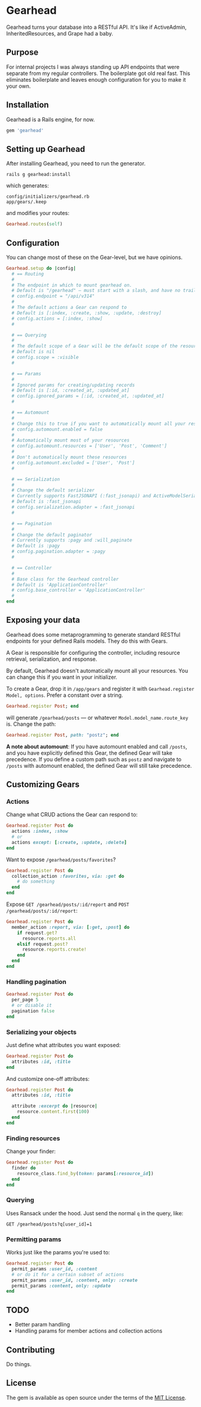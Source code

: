 # Gearhead

Gearhead turns your database into a RESTful API. It's like if ActiveAdmin, InheritedResources, and Grape had a baby.

## Purpose

For internal projects I was always standing up API endpoints that were separate from my regular controllers. The boilerplate 
got old real fast. This eliminates boilerplate and leaves enough configuration for you to make it your own.

## Installation

Gearhead is a Rails engine, for now.

```ruby
gem 'gearhead'
```

## Setting up Gearhead

After installing Gearhead, you need to run the generator.

```
rails g gearhead:install
```

which generates:

```
config/initializers/gearhead.rb
app/gears/.keep
```

and modifies your routes:

```ruby
Gearhead.routes(self)
```

## Configuration

You can change most of these on the Gear-level, but we have opinions.

```ruby
Gearhead.setup do |config|
  # == Routing
  #
  # The endpoint in which to mount gearhead on.
  # Default is "/gearhead" — must start with a slash, and have no trailing slash
  # config.endpoint = "/api/v314"
  #
  # The default actions a Gear can respond to
  # Default is [:index, :create, :show, :update, :destroy]
  # config.actions = [:index, :show]
  #

  # == Querying
  #
  # The default scope of a Gear will be the default scope of the resource.
  # Default is nil
  # config.scope = :visible
  #

  # == Params
  #
  # Ignored params for creating/updating records
  # Default is [:id, :created_at, :updated_at]
  # config.ignored_params = [:id, :created_at, :updated_at]
  #

  # == Automount
  #
  # Change this to true if you want to automatically mount all your resources.
  # config.automount.enabled = false
  #
  # Automatically mount most of your resources
  # config.automount.resources = ['User', 'Post', 'Comment']
  #
  # Don't automatically mount these resources
  # config.automount.excluded = ['User', 'Post']
  #

  # == Serialization
  #
  # Change the default serializer
  # Currently supports FastJSONAPI (:fast_jsonapi) and ActiveModelSerializers (:active_model_serializers)
  # Default is :fast_jsonapi
  # config.serialization.adapter = :fast_jsonapi
  #

  # == Pagination
  #
  # Change the default paginator
  # Currently supports :pagy and :will_paginate
  # Default is :pagy
  # config.pagination.adapter = :pagy
  #

  # == Controller
  #
  # Base class for the Gearhead controller
  # Default is 'ApplicationController'
  # config.base_controller = 'ApplicationController'
  #
end
```

## Exposing your data

Gearhead does some metaprogramming to generate standard RESTful endpoints for your defined Rails models. They do this with Gears.

A Gear is responsible for configuring the controller, including resource retrieval, serialization, and response.

By default, Gearhead doesn't automatically mount all your resources. You can change this if you want in your initializer.

To create a Gear, drop it in `/app/gears` and register it with `Gearhead.register Model, options`. Prefer a constant over a string.

```ruby 
Gearhead.register Post; end
```

will generate `/gearhead/posts` — or whatever `Model.model_name.route_key` is. Change the path:

```ruby
Gearhead.register Post, path: "postz"; end 
```

**A note about automount**: If you have automount enabled and call `/posts`, and you have explicitly defined this Gear,
the defined Gear will take precedence. If you define a custom path such as `postz` and navigate to `/posts` with automount 
enabled, the defined Gear will still take precedence.

## Customizing Gears

### Actions

Change what CRUD actions the Gear can respond to:

```ruby
Gearhead.register Post do 
  actions :index, :show
  # or
  actions except: [:create, :update, :delete]
end
``` 

Want to expose `/gearhead/posts/favorites`?

```ruby
Gearhead.register Post do 
  collection_action :favorites, via: :get do 
    # do something
  end
end
```

Expose `GET /gearhead/posts/:id/report` and `POST /gearhead/posts/:id/report`:

```ruby
Gearhead.register Post do 
  member_action :report, via: [:get, :post] do 
    if request.get? 
      resource.reports.all
    elsif request.post? 
      resource.reports.create!
    end
  end
end
```

### Handling pagination 

```ruby 
Gearhead.register Post do 
  per_page 5 
  # or disable it 
  pagination false 
end
```

### Serializing your objects

Just define what attributes you want exposed:

```ruby 
Gearhead.register Post do 
  attributes :id, :title
end
```

And customize one-off attributes:

```ruby 
Gearhead.register Post do 
  attributes :id, :title

  attribute :excerpt do |resource|
    resource.content.first(100)
  end
end 
```

### Finding resources

Change your finder:

```ruby 
Gearhead.register Post do 
  finder do 
    resource_class.find_by(token: params[:resource_id])
  end
end
```

### Querying 

Uses Ransack under the hood. Just send the normal `q` in the query, like:

`GET /gearhead/posts?q[user_id]=1`

### Permitting params

Works just like the params you're used to:

```ruby 
Gearhead.register Post do 
  permit_params :user_id, :content
  # or do it for a certain subset of actions
  permit_params :user_id, :content, only: :create 
  permit_params :content, only: :update
end
```

## TODO

* Better param handling
* Handling params for member actions and collection actions

## Contributing

Do things.

## License

The gem is available as open source under the terms of the [MIT License](https://opensource.org/licenses/MIT).
